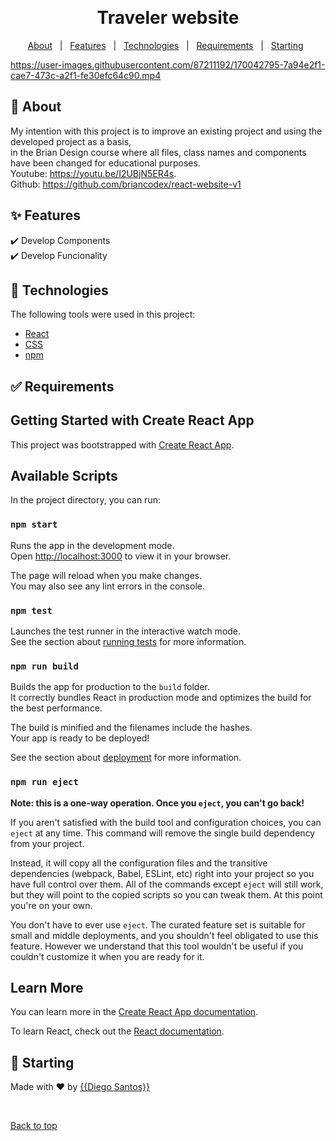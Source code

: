 <div align="center" id="top"> 

  &#xa0;

</div>

<h1 align="center">Traveler website</h1>

<p align="center">
  <a href="#dart-about">About</a> &#xa0; | &#xa0; 
  <a href="#sparkles-features">Features</a> &#xa0; | &#xa0;
  <a href="#rocket-technologies">Technologies</a> &#xa0; | &#xa0;
  <a href="#white_check_mark-requirements">Requirements</a> &#xa0 | &#xa0;
  <a href="#checkered_flag-starting">Starting</a> &#xa0;
</p>


https://user-images.githubusercontent.com/87211192/170042795-7a94e2f1-cae7-473c-a2f1-fe30efc64c90.mp4

## :dart: About ##
My intention with this project is to improve an existing project and using the developed project as a basis, \
in the Brian Design course where all files, class names and components have been changed for educational purposes. \
Youtube: https://youtu.be/I2UBjN5ER4s. \
Github: https://github.com/briancodex/react-website-v1 
## :sparkles: Features ##

:heavy_check_mark: Develop Components\
:heavy_check_mark: Develop Funcionality
## :rocket: Technologies ##

The following tools were used in this project:

- [React](https://reactjs.org/)
- [CSS](https://www.w3.org/standards/webdesign/htmlcss/)
- [npm](https://www.npmjs.com/)

## :white_check_mark: Requirements ##

## Getting Started with Create React App

This project was bootstrapped with [Create React App](https://github.com/facebook/create-react-app).

## Available Scripts

In the project directory, you can run:

### `npm start`

Runs the app in the development mode.\
Open [http://localhost:3000](http://localhost:3000) to view it in your browser.

The page will reload when you make changes.\
You may also see any lint errors in the console.

### `npm test`

Launches the test runner in the interactive watch mode.\
See the section about [running tests](https://facebook.github.io/create-react-app/docs/running-tests) for more information.

### `npm run build`

Builds the app for production to the `build` folder.\
It correctly bundles React in production mode and optimizes the build for the best performance.

The build is minified and the filenames include the hashes.\
Your app is ready to be deployed!

See the section about [deployment](https://facebook.github.io/create-react-app/docs/deployment) for more information.

### `npm run eject`

**Note: this is a one-way operation. Once you `eject`, you can't go back!**

If you aren't satisfied with the build tool and configuration choices, you can `eject` at any time. This command will remove the single build dependency from your project.

Instead, it will copy all the configuration files and the transitive dependencies (webpack, Babel, ESLint, etc) right into your project so you have full control over them. All of the commands except `eject` will still work, but they will point to the copied scripts so you can tweak them. At this point you're on your own.

You don't have to ever use `eject`. The curated feature set is suitable for small and middle deployments, and you shouldn't feel obligated to use this feature. However we understand that this tool wouldn't be useful if you couldn't customize it when you are ready for it.

## Learn More

You can learn more in the [Create React App documentation](https://facebook.github.io/create-react-app/docs/getting-started).

To learn React, check out the [React documentation](https://reactjs.org/).

## :checkered_flag: Starting ##

Made with :heart: by <a href="https://github.com/{{odiegosantos}}" target="_blank">{{Diego Santos}}</a>

&#xa0;

<a href="#top">Back to top</a>
